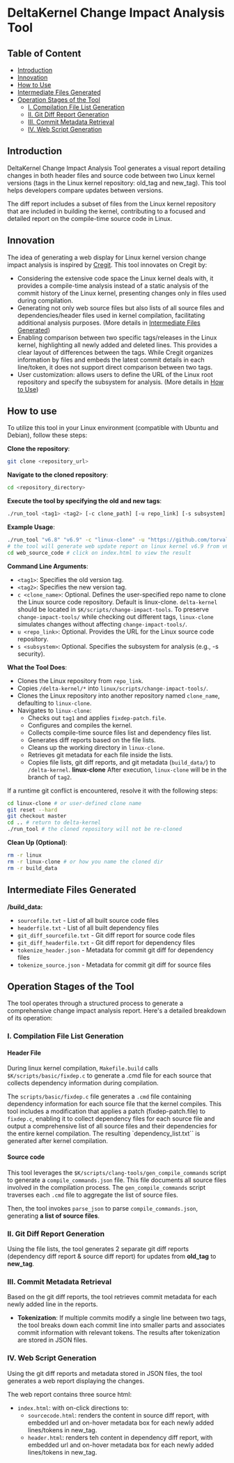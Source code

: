# DeltaKernel Change Impact Analysis Tool

## Table of Content

- [Introduction](#introduction)
- [Innovation](#innovation)
- [How to Use](#how-to-use)
- [Intermediate Files Generated](#intermediate-files-generated)
- [Operation Stages of the Tool](#operation-stages-of-the-tool)
  - [I. Compilation File List Generation](#i-compilation-file-list-generation)
  - [II. Git Diff Report Generation](#ii-git-diff-report-generation)
  - [III. Commit Metadata Retrieval](#iii-commit-metadata-retrieval)
  - [IV. Web Script Generation](#iv-web-script-generation)

## Introduction

DeltaKernel Change Impact Analysis Tool generates a visual report detailing changes in both header files and source code between two Linux kernel versions (tags in the Linux kernel repository: old_tag and new_tag). This tool helps developers compare updates between versions.

The diff report includes a subset of files from the Linux kernel repository that are included in building the kernel, contributing to a focused and detailed report on the compile-time source code in Linux.

## Innovation

The idea of generating a web display for Linux kernel version change impact analysis is inspired by [Cregit](https://github.com/cregit/cregit). This tool innovates on Cregit by:

- Considering the extensive code space the Linux kernel deals with, it provides a compile-time analysis instead of a static analysis of the commit history of the Linux kernel, presenting changes only in files used during compilation.
- Generating not only web source files but also lists of all source files and dependencies/header files used in kernel compilation, facilitating additional analysis purposes. (More details in [Intermediate Files Generated](#intermediate-files-generated))
- Enabling comparison between two specific tags/releases in the Linux kernel, highlighting all newly added and deleted lines. This provides a clear layout of differences between the tags. While Cregit organizes information by files and embeds the latest commit details in each line/token, it does not support direct comparison between two tags.
- User customization: allows users to define the URL of the Linux root repository and specify the subsystem for analysis. (More details in [How to Use](#how-to-use))

## How to use

To utilize this tool in your Linux environment (compatible with Ubuntu and Debian), follow these steps:

**Clone the repository**:

```bash
git clone <repository_url>
```

**Navigate to the cloned repository**:

```bash
cd <repository_directory>
```

**Execute the tool by specifying the old and new tags**:

```bash
./run_tool <tag1> <tag2> [-c clone_path] [-u repo_link] [-s subsystem]
```

**Example Usage**:

```bash
./run_tool "v6.8" "v6.9" -c "linux-clone" -u "https://github.com/torvalds/linux" -s "security"
# the tool will generate web update report on linux kernel v6.9 from v6.8 for security subsystem.
cd web_source_code # click on index.html to view the result 
```

**Command Line Arguments**:

- `<tag1>`: Specifies the old version tag.
- `<tag2>`: Specifies the new version tag.
- `c <clone_name>`: Optional. Defines the user-specified repo name to clone the Linux source code repository. Default is linux-clone. `delta-kernel` should be located in `$K/scripts/change-impact-tools`. To preserve `change-impact-tools/` while checking out different tags, `linux-clone` simulates changes without affecting `change-impact-tools/`.
- `u <repo_link>`: Optional. Provides the URL for the Linux source code repository.
- `s <subsystem>`: Optional. Specifies the subsystem for analysis (e.g., -s security).

**What the Tool Does**:

- Clones the Linux repository from `repo_link`.
- Copies `/delta-kernel/*` into `linux/scripts/change-impact-tools/`.
- Clones the Linux repository into another repository named `clone_name`, defaulting to `linux-clone`.
- Navigates to `linux-clone`:
  - Checks out `tag1` and applies `fixdep-patch.file`.
  - Configures and compiles the kernel.
  - Collects compile-time source files list and dependency files list.
  - Generates diff reports based on the file lists.
  - Cleans up the working directory in `linux-clone`.
  - Retrieves git metadata for each file inside the lists.
  - Copies file lists, git diff reports, and git metadata (`build_data/`) to `/delta-kernel`.
**linux-clone**
After execution, `linux-clone` will be in the branch of `tag2`.

If a runtime git conflict is encountered, resolve it with the following steps:

```bash
cd linux-clone # or user-defined clone name
git reset --hard
git checkout master
cd .. # return to delta-kernel
./run_tool # the cloned repository will not be re-cloned
```

**Clean Up (Optional)**:

```bash
rm -r linux
rm -r linux-clone # or how you name the cloned dir
rm -r build_data
```

## Intermediate Files Generated

**/build_data:**

- `sourcefile.txt` - List of all built source code files
- `headerfile.txt` - List of all built dependency files
- `git_diff_sourcefile.txt` - Git diff report for source code files
- `git_diff_headerfile.txt` - Git diff report for dependency files
- `tokenize_header.json` - Metadata for commit git diff for dependency files
- `tokenize_source.json` - Metadata for commit git diff for source files

## Operation Stages of the Tool

The tool operates through a structured process to generate a comprehensive change impact analysis report. Here's a detailed breakdown of its operation:

### I. Compilation File List Generation

#### Header File

During linux kernel compilation, `Makefile.build` calls `$K/scripts/basic/fixdep.c` to generate a .cmd file for each source that collects dependency information during compilation.

The `scripts/basic/fixdep.c` file generates a `.cmd` file containing dependency information for each source file that the kernel compiles. This tool includes a modification that applies a patch (fixdep-patch.file) to `fixdep.c`, enabling it to collect dependency files for each source file and output a comprehensive list of all source files and their dependencies for the entire kernel compilation. The resulting `dependency_list.txt`` is generated after kernel compilation.

#### Source code

This tool leverages the `$K/scripts/clang-tools/gen_compile_commands` script to generate a `compile_commands.json` file. This file documents all source files involved in the compilation process. The `gen_compile_commands` script traverses each `.cmd` file to aggregate the list of source files.

Then, the tool invokes `parse_json` to parse `compile_commands.json`, generating **a list of source files**.

### II. Git Diff Report Generation

Using the file lists, the tool generates 2 separate git diff reports (dependency diff report & source diff report) for updates from **old_tag** to **new_tag**.

### III. Commit Metadata Retrieval

Based on the git diff reports, the tool retrieves commit metadata for each newly added line in the reports.

- **Tokenization**: If multiple commits modify a single line between two tags, the tool breaks down each commit line into smaller parts and associates commit information with relevant tokens. The results after tokenization are stored in JSON files.

### IV. Web Script Generation

Using the git diff reports and metadata stored in JSON files, the tool generates a web report displaying the changes.

The web report contains three source html:

- `index.html`: with on-click directions to:
  - `sourcecode.html`: renders the content in source diff report, with embedded url and on-hover metadata box for each newly added lines/tokens in new_tag.
  - `header.html`: renders teh content in dependency diff report, with embedded url and on-hover metadata box for each newly added lines/tokens in new_tag.
